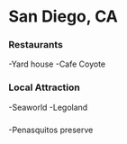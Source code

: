 # San Diego, CA

### Restaurants
 -Yard house
 -Cafe Coyote
 
 ### Local Attraction
 -Seaworld
 -Legoland
 
### 
-Penasquitos preserve
